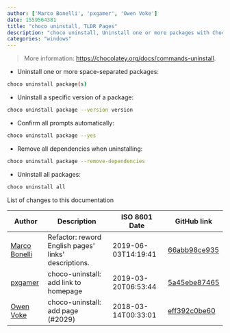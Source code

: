 ```yaml
---
author: ['Marco Bonelli', 'pxgamer', 'Owen Voke']
date: 1559564381
title: "choco uninstall, TLDR Pages"
description: "choco uninstall, Uninstall one or more packages with Chocolatey."
categories: "windows"
---
```

> More information: <https://chocolatey.org/docs/commands-uninstall>.

- Uninstall one or more space-separated packages:

```bash
choco uninstall package(s)
```

- Uninstall a specific version of a package:

```bash
choco uninstall package --version version
```

- Confirm all prompts automatically:

```bash
choco uninstall package --yes
```

- Remove all dependencies when uninstalling:

```bash
choco uninstall package --remove-dependencies
```

- Uninstall all packages:

```bash
choco uninstall all
```
List of changes to this documentation


Author | Description | ISO 8601 Date | GitHub link
------|-----|-----|-----
[Marco Bonelli](mailto:marco@mebeim.net) | Refactor: reword English pages' links' descriptions. | 2019-06-03T14:19:41 | [66abb98ce935](https://github.com/tldr-pages/tldr/commit/66abb98ce935c0f4516bf30c4d6da72180d5a3ab)
[pxgamer](mailto:owzie123@gmail.com) | choco-uninstall: add link to homepage | 2019-03-20T06:53:44 | [5a45ebe87465](https://github.com/tldr-pages/tldr/commit/5a45ebe87465d6f66c202870c75385bea5ef95e7)
[Owen Voke](mailto:owzie123@gmail.com) | choco-uninstall: add page (#2029) | 2018-03-14T00:33:01 | [eff392c0be60](https://github.com/tldr-pages/tldr/commit/eff392c0be60d733b416936e499b5c1061bbbcbb)

